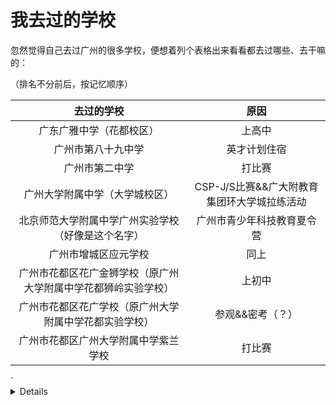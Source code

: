 # 我去过的学校

忽然觉得自己去过广州的很多学校，便想着列个表格出来看看都去过哪些、去干嘛的：

（排名不分前后，按记忆顺序）

|去过的学校|原因|
|:---:|:---:|
|广东广雅中学（花都校区）|上高中|
|广州市第八十九中学|英才计划住宿|
|广州市第二中学|打比赛|
|广州大学附属中学（大学城校区）|CSP-J/S比赛&&广大附教育集团环大学城拉练活动|
|北京师范大学附属中学广州实验学校（好像是这个名字）|广州市青少年科技教育夏令营|
|广州市增城区应元学校|同上|
|广州市花都区花广金狮学校（原广州大学附属中学花都狮岭实验学校）|上初中|
|广州市花都区花广学校（原广州大学附属中学花都实验学校）|参观&&密考（？）|
|广州市花都区广州大学附属中学紫兰学校|打比赛|


<summary>`</summary>

<details>你不应看到这里</details>




